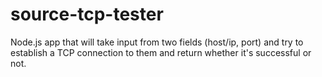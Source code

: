 # source-tcp-tester

Node.js app that will take input from two fields (host/ip, port) and try to establish a TCP connection to them and return whether it's successful or not.
